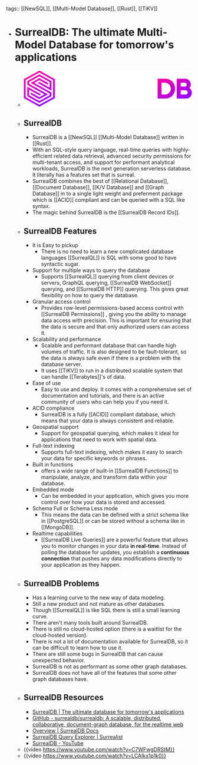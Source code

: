 tags:: [[NewSQL]], [[Multi-Model Database]], [[Rust]], [[TiKV]]

- # SurrealDB: The ultimate Multi-Model Database for tomorrow's applications
	- ![surrealdb.png](../assets/surrealdb_1687968200911_0.png)
	- ## SurrealDB
		- SurrealDB is a [[NewSQL]] [[Multi-Model Database]] written in [[Rust]].
		- With an SQL-style query language, real-time queries with highly-efficient related data retrieval, advanced security permissions for multi-tenant access, and support for performant analytical workloads, SurrealDB is the next generation serverless database. It literally has a features set that is surreal.
		- SurrealDB combines the best of [[Relational Database]], [[Document Database]], [[K/V Database]] and [[Graph Database]] in to a single light weight and preferment package which is [[ACID]] compliant and can  be queried with a SQL like syntax.
		- The magic behind SurrealDB is the [[SurrealDB Record IDs]].
	- ## SurrealDB Features
		- It is Easy to pickup
			- There is no need to learn a new complicated database languages [[SurrealQL]] is SQL with some good to have syntactic sugar.
		- Support for multiple ways to query the database
			- Supports [[SurrealQL]] querying from client devices or servers, GraphQL querying, [[SurrealDB WebSocket]] querying, and [[SurrealDB HTTP]] querying. This gives great flexibility on how to query the database.
		- Granular access control
			- Provides row-level permissions-based access control with [[SurrealDB Permissions]] , giving you the ability to manage data access with precision. This is important for ensuring that the data is secure and that only authorized users can access it.
		- Scalability and performance
			- Scalable and performant database that can handle high volumes of traffic. It is also designed to be fault-tolerant, so the data is always safe even if there is a problem with the database server.
			- It uses [[TiKV]] to run in a distributed scalable system that can handle [[Terabytes]]'s of data.
		- Ease of use
			- Easy to use and deploy. It comes with a comprehensive set of documentation and tutorials, and there is an active community of users who can help you if you need it.
		- ACID compliance
			- SurrealDB is a fully [[ACID]] compliant database, which means that your data is always consistent and reliable.
		- Geospatial support
			- Support for geospatial querying, which makes it ideal for applications that need to work with spatial data.
		- Full-text indexing
			- Supports full-text indexing, which makes it easy to search your data for specific keywords or phrases.
		- Built in functions
			- offers a wide range of built-in [[SurrealDB Functions]] to manipulate, analyze, and transform data within your database.
		- Embedded mode
			- Can be embedded in your application, which gives you more control over how your data is stored and accessed.
		- Schema Full or Schema Less mode
			- This means the data can be defined with a strict schema like in [[PostgreSQL]] or can be stored without a schema like in [[MongoDB]].
		- Realtime capabilities
			- [[SurrealDB Live Queries]] are a powerful feature that allows you to monitor changes in your data **in real-time**. Instead of polling the database for updates, you establish a **continuous connection** that pushes any data modifications directly to your application as they happen.
	- ## SurrealDB Problems
		- Has a learning curve to the new way of data modeling.
		- Still a new product and not mature as other databases.
		- Though [[SurrealQL]] is like SQL there is still a small learning curve.
		- There aren't many tools built around SurrealDB.
		- There is still no cloud-hosted option (there is a waitlist for the cloud-hosted version).
		- There is not a lot of documentation available for SurrealDB, so it can be difficult to learn how to use it.
		- There are still some bugs in SurrealDB that can cause unexpected behavior.
		- SurrealDB is not as performant as some other graph databases.
		- SurrealDB does not have all of the features that some other graph databases have.
	- ## SurrealDB Resources
		- [SurrealDB | The ultimate database for tomorrow's applications](https://surrealdb.com/)
		- [GitHub - surrealdb/surrealdb: A scalable, distributed, collaborative, document-graph database, for the realtime web](https://github.com/surrealdb/surrealdb)
		- [Overview | SurrealDB Docs](https://docs.surrealdb.com/docs/intro)
		- [SurrealDB Query Explorer | Surrealist](https://surrealist.starlane.studio/)
		- [SurrealDB - YouTube](https://www.youtube.com/channel/UCjf2teVEuYVvvVC-gFZNq6w)
	- {{video https://www.youtube.com/watch?v=C7WFwgDRStM}}
	- {{video https://www.youtube.com/watch?v=LCAIkx1p1k0}}